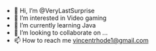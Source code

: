 - 👋 Hi, I’m @VeryLastSurprise
- 👀 I’m interested in Video gaming
- 🌱 I’m currently learning Java
- 💞️ I’m looking to collaborate on ...
- 📫 How to reach me vincentrhode1@gmail.com

<!---
VeryLastSurprise/VeryLastSurprise is a ✨ special ✨ repository because its `README.md` (this file) appears on your GitHub profile.
You can click the Preview link to take a look at your changes.
--->
